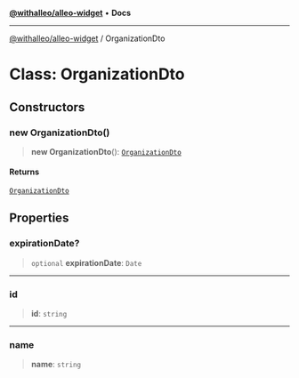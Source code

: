 [**@withalleo/alleo-widget**](../README.md) • **Docs**

***

[@withalleo/alleo-widget](../globals.md) / OrganizationDto

# Class: OrganizationDto

## Constructors

### new OrganizationDto()

> **new OrganizationDto**(): [`OrganizationDto`](OrganizationDto.md)

#### Returns

[`OrganizationDto`](OrganizationDto.md)

## Properties

### expirationDate?

> `optional` **expirationDate**: `Date`

***

### id

> **id**: `string`

***

### name

> **name**: `string`
